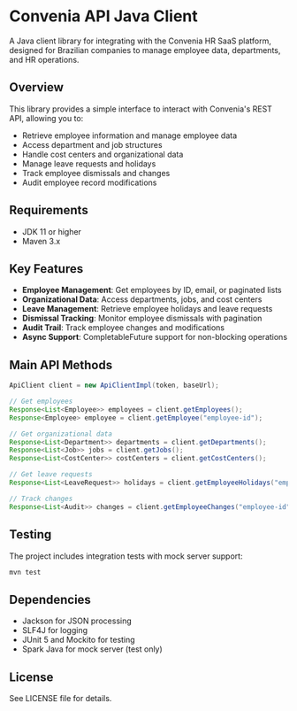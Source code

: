 # Convenia API Java Client

A Java client library for integrating with the Convenia HR SaaS platform, designed for Brazilian companies to manage employee data, departments, and HR operations.

## Overview

This library provides a simple interface to interact with Convenia's REST API, allowing you to:

- Retrieve employee information and manage employee data
- Access department and job structures
- Handle cost centers and organizational data
- Manage leave requests and holidays
- Track employee dismissals and changes
- Audit employee record modifications

## Requirements

- JDK 11 or higher
- Maven 3.x

## Key Features

- **Employee Management**: Get employees by ID, email, or paginated lists
- **Organizational Data**: Access departments, jobs, and cost centers
- **Leave Management**: Retrieve employee holidays and leave requests
- **Dismissal Tracking**: Monitor employee dismissals with pagination
- **Audit Trail**: Track employee changes and modifications
- **Async Support**: CompletableFuture support for non-blocking operations

## Main API Methods

```java
ApiClient client = new ApiClientImpl(token, baseUrl);

// Get employees
Response<List<Employee>> employees = client.getEmployees();
Response<Employee> employee = client.getEmployee("employee-id");

// Get organizational data
Response<List<Department>> departments = client.getDepartments();
Response<List<Job>> jobs = client.getJobs();
Response<List<CostCenter>> costCenters = client.getCostCenters();

// Get leave requests
Response<List<LeaveRequest>> holidays = client.getEmployeeHolidays("employee-id");

// Track changes
Response<List<Audit>> changes = client.getEmployeeChanges("employee-id");
```

## Testing

The project includes integration tests with mock server support:

```bash
mvn test
```

## Dependencies

- Jackson for JSON processing
- SLF4J for logging
- JUnit 5 and Mockito for testing
- Spark Java for mock server (test only)

## License

See LICENSE file for details.